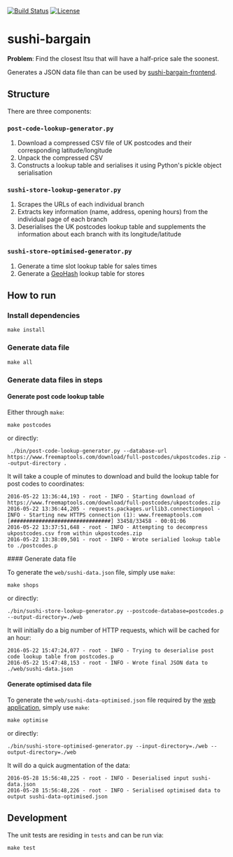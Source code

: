 [![Build Status](https://travis-ci.org/nlindblad/sushi-bargain.svg?branch=master)](https://travis-ci.org/nlindblad/sushi-bargain)
[![License](https://img.shields.io/badge/license-MIT-blue.svg)](http://opensource.org/licenses/MIT)
# sushi-bargain
**Problem**: Find the closest Itsu that will have a half-price sale the soonest.

Generates a JSON data file than can be used by [sushi-bargain-frontend](https://github.com/nlindblad/sushi-bargain-frontend).

## Structure

There are three components:

### `post-code-lookup-generator.py`

1. Download a compressed CSV file of UK postcodes and their corresponding latitude/longitude
2. Unpack the compressed CSV
3. Constructs a lookup table and serialises it using Python's pickle object serialisation

### `sushi-store-lookup-generator.py`

1. Scrapes the URLs of each individual branch
2. Extracts key information (name, address, opening hours) from the individual page of each branch
3. Deserialises the UK postcodes lookup table and supplements the information about each branch with its longitude/latitude

### `sushi-store-optimised-generator.py`

1. Generate a time slot lookup table for sales times
2. Generate a [GeoHash](https://en.wikipedia.org/wiki/Geohash) lookup table for stores

## How to run

### Install dependencies

    make install

### Generate data file

    make all

### Generate data files in steps

#### Generate post code lookup table

Either through `make`:

    make postcodes

or directly:

     ./bin/post-code-lookup-generator.py --database-url https://www.freemaptools.com/download/full-postcodes/ukpostcodes.zip --output-directory .

It will take a couple of minutes to download and build the lookup table for post codes to coordinates:

    2016-05-22 13:36:44,193 - root - INFO - Starting download of https://www.freemaptools.com/download/full-postcodes/ukpostcodes.zip
    2016-05-22 13:36:44,205 - requests.packages.urllib3.connectionpool - INFO - Starting new HTTPS connection (1): www.freemaptools.com
    [################################] 33458/33458 - 00:01:06
    2016-05-22 13:37:51,648 - root - INFO - Attempting to decompress ukpostcodes.csv from within ukpostcodes.zip
    2016-05-22 13:38:09,501 - root - INFO - Wrote serialied lookup table to ./postcodes.p

#### Generate data file

To generate the `web/sushi-data.json` file, simply use `make`:

    make shops

or directly:

    ./bin/sushi-store-lookup-generator.py --postcode-database=postcodes.p --output-directory=./web

It will initially do a big number of HTTP requests, which will be cached for an hour:

    2016-05-22 15:47:24,077 - root - INFO - Trying to deserialise post code lookup table from postcodes.p
    2016-05-22 15:47:48,153 - root - INFO - Wrote final JSON data to ./web/sushi-data.json


#### Generate optimised data file

To generate the `web/sushi-data-optimised.json` file required by the [web application](https://github.com/nlindblad/sushi-bargain-frontend), simply use `make`:

    make optimise

or directly:

    ./bin/sushi-store-optimised-generator.py --input-directory=./web --output-directory=./web

It will do a quick augmentation of the data:

    2016-05-28 15:56:48,225 - root - INFO - Deserialised input sushi-data.json
    2016-05-28 15:56:48,226 - root - INFO - Serialised optimised data to output sushi-data-optimised.json

## Development

The unit tests are residing in `tests` and can be run via:

    make test
